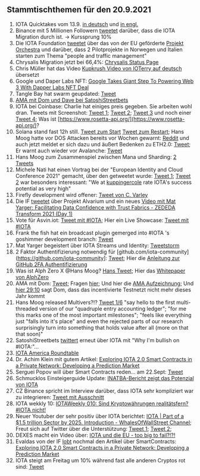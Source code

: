 ## Stammtischthemen für den 20.9.2021

1. IOTA Quicktakes vom 13.9. [in deutsch](https://www.youtube.com/watch?v=tBLUg4DXdHc) und [in engl.](https://www.youtube.com/watch?v=xQfxtZMCETE)
2. Binance mit 5 Millionen Followern [tweetet](https://twitter.com/binance/status/1437624545888780295?s=20) darüber, dass die IOTA Migration durch ist. -> Kurssprung 10%
3. Die IOTA Foundation [tweetet](https://twitter.com/iota/status/1437506519235502089?s=20) über das von der EU geförderte [Projekt Orchestra](https://blog.iota.org/orchestra-consortium-and-iota/) und darüber, dass 2 Pilotprojekte in Norwegen und Italien starten zum Thema "people and traffic management"
4. Chrysalis Migration jetzt bei 66,4%: [Chrysalis Status Page](https://chrysalis.iota.org/status)
5. Chris Müller hat das Video [Kupkrush Video von IOTerry auf deutsch](https://www.youtube.com/watch?v=uPSq-PMotUc) übersetzt
6. Google und Daper Labs NFT: [Google Takes Giant Step To Powering Web 3 With Dapper Labs NFT Deal](https://www.forbes.com/sites/michaeldelcastillo/2021/09/14/google-takes-giant-step-to-powering-web-3-with-dapper-labs-nft-deal/?utm_campaign=sprinklrForbesCrypto&utm_content=5480603221&utm_medium=social&utm_source=TWITTER)
7. Tangle Bay hat swarm geupdated: [Tweet](https://twitter.com/TANGLEBAY/status/1437774150924476416?s=20)
8. [AMA mit Dom und Dave bei SatoshiStreetbets](https://www.youtube.com/watch?v=EJqqTyX2_JU)
9. IOTA bei Coinbase: Charlie hat einiges preis gegeben. Sie arbeiten wohl dran. Tweets mit Screenshot: [Tweet 1](https://twitter.com/rohstee/status/1437894345366061066?s=20); [Tweet 2](https://twitter.com/rohstee/status/1437895838945234945?s=20); [Tweet 3](https://twitter.com/rohstee/status/1437898968831307782?s=20) und noch einer [Tweet 4](https://twitter.com/Vrom14286662/status/1438508924735426565?s=20); Was ist [https://www.rosetta-api.org/](https://www.rosetta-api.org/)?
10. Solana stand fast 12h still. [Tweet zum Start](https://twitter.com/SolanaStatus/status/1437856638279487493?s=20) [Tweet zum Restart](https://twitter.com/SolanaStatus/status/1438020110451609603?s=20); Hans Moog hatte vor DOS Attacken bereits vor Wochen gewarnt: [Reddit](https://www.reddit.com/r/Iota/comments/po7w29/hans_on_solana_2_weeks_ago_and_people_say_iota/?utm_source=share&utm_medium=web2x&context=3) und auch jetzt meldet er sich dazu und äußert Bedenken zu ETH2.0: [Tweet](https://twitter.com/hus_qy/status/1437883782514814978?s=20); Er warnt auch wieder vor Avalanche: [Tweet](https://twitter.com/hus_qy/status/1437884220123328519?s=20)
11. Hans Moog zum Zusammenspiel zwischen Mana und Sharding: [2 Tweets](https://twitter.com/hus_qy/status/1437756191459971075?s=20)
12. Michele Nati hat einen Vortrag bei der "European Identity and Cloud Conference 2021" gemacht, über den getweetet wurde: [Tweet 1](https://twitter.com/joergresch/status/1437759022644477959?s=20); [Tweet 2](https://twitter.com/joergresch/status/1437779646557392901?s=20) war besonders interessant: "We at [kuppingercole](https://www.kuppingercole.com/) rate IOTA's success potential as very high"
13. Firefly development wird offener: [Tweet von C. Varley](https://twitter.com/c_varley/status/1437783945865744390?s=20)
14. Die IF [tweetet](https://twitter.com/iota/status/1438140864526786567?s=20) über Projekt Alvarium und ein neues [Video mit Mat Yarger: Facilitating Data Confidence with Trust Fabrics - ZEDEDA Transform 2021 (Day 1)](https://www.youtube.com/watch?v=RIew8SqqT10)
15. Vote für Asvin.iot: [Tweet mit #IOTA](https://twitter.com/mirko_ross/status/1438137837820555264?s=20); Hier ein Live Showcase: [Tweet mit #IOTA](https://twitter.com/mirko_ross/status/1438182354879664148?s=20)
16. Frank the fish hat ein broadcast plugin gemerged into #IOTA 's goshimmer development branch: [Tweet](https://twitter.com/FrankTheFish8/status/1438134185906950146?s=19)
17. Mat Yarger begeistert über IOTA Streams und Identity: [Tweetstorm](https://twitter.com/Mat_Yarger/status/1438241211362516998?s=20)
18. 2 Faktor Authentifizierung notwendig für [github.com/iota-community](https://github.com/iota-community]: [Tweet](https://twitter.com/antonionardella/status/1438408389944565761?s=20); Hier die [Anleitung zur GitHub 2FA Authentifizierung](https://docs.github.com/en/github/authenticating-to-github/securing-your-account-with-two-factor-authentication-2fa/configuring-two-factor-authentication)
19. Was ist Alph Zero X @Hans Moog? [Hans Tweet](https://twitter.com/hus_qy/status/1438501395745759234?s=20); Hier das [Whitepaper von AlphZero](https://alephzero.org/wp-content/uploads/2021/06/A0_BWP_06_2021.pdf)
20. AMA mit Dom: [Tweet](https://twitter.com/iota/status/1438503295903879180?s=20); Fragen [hier](https://www.reddit.com/r/Iota/comments/plhof5/ama_with_dominik_schiener_17092021/); Und hier die [AMA Aufzeichnung](https://www.youtube.com/watch?v=Pl_V8fPc_dM); Und [hier 29:10](https://youtu.be/Pl_V8fPc_dM?t=1685) sagt Dom, dass das incentivierte Testnetzt nicht mehr dieses Jahr kommt
21. Hans Moog released Multivers?!? [Tweet 1/6](https://twitter.com/hus_qy/status/1438643732723736579?s=20)  "say hello to the first multi-threaded version of our "quadruple entry accounting ledger"; "for me this marks one of the most important milestones"; "feels like everything just "falls into it's place" and even the rejected parts of our research surprisingly turn into something that holds value after all (more on that that soon)"
22. SatoshiStreetbets [twittert](https://twitter.com/SatoshiStBets/status/1438557468280426501?s=20) erneut über IOTA mit "Why I'm bullish on #IOTA:"...
23. [IOTA America Roundtable](https://www.youtube.com/watch?v=-6ModxcJrv4)
24. Dr. Achim Klein mit gutem Artikel: [Exploring IOTA 2.0 Smart Contracts in a Private Network: Developing a Prediction Market](https://medium.com/51nodes/exploring-iota-2-0-smart-contracts-in-a-private-network-developing-a-prediction-market-c2d81988f75e)
25. Serguei Popov will über Smart Contracts reden... am 22.Sept: [Tweet](https://twitter.com/iota/status/1438518360203923459?s=20)
26. Schmucklos Einsteigerguide Update: [INATBA-Bericht zeigt das Potenzial von IOTA](https://iota-einsteiger-guide.de/iota-potenzial-von-iota.html)
27. CZ Binance spricht im Interview darüber, dass IOTA sehr kompliziert war zu integrieren: [Tweet mit Ausschnitt](https://twitter.com/CryptoDog_Blog/status/1438554704280162316?s=20)
28. IOTA wekkly 10: [IOTAWeekly 010: Sind Kryptowährungen realitätsfern? #IOTA nicht!](https://www.youtube.com/watch?v=BRFsyR70VJo)
29. Neuer Youtuber der sehr positiv über IOTA berichtet: [IOTA | Part of a $1.5 trillion Sector by 2025. Introduction - 
WhalesOfWallStreet Channel](https://www.youtube.com/watch?v=AvPGpXn0sgk); Freut sich auf Twitter über die Unterstützung: [Tweet 1](https://twitter.com/Whales0fWallSt/status/1438863936644915203?s=20); [Tweet 2](https://twitter.com/Whales0fWallSt/status/1439011377457270790?s=20); 
30. DEXES macht ein Video über: [IOTA und die EU - too big to fail?!?!](https://www.youtube.com/watch?v=UB32EN4S7xw)
31. Evaldas von der IF [lobt](https://twitter.com/lunfardo314/status/1438820117467500545?s=20) nochmal den Artikel über SmartContracts: [Exploring IOTA 2.0 Smart Contracts in a Private Network: Developing a Prediction Market](https://medium.com/51nodes/exploring-iota-2-0-smart-contracts-in-a-private-network-developing-a-prediction-market-c2d81988f75e)
32. IOTA steigt am Freitag um 10% während fast alle anderen Cryptos rot sind: [Tweet](https://twitter.com/Vrom14286662/status/1438935269588316162?s=20)
